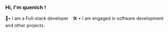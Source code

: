 ### Hi, I'm quenich !

🏅• I am a Full-stack developer⠀
🛠 • I am engaged in software development and other projects.
